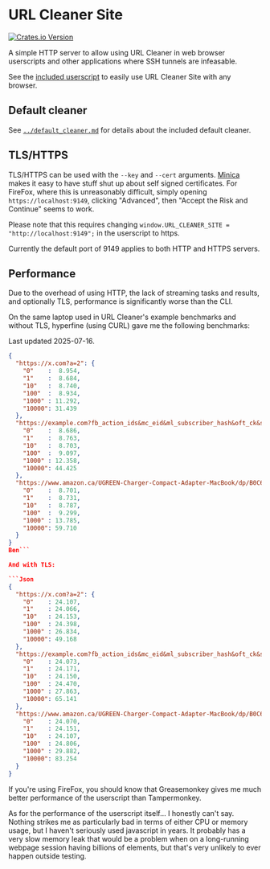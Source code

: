 # URL Cleaner Site

[![Crates.io Version](https://img.shields.io/crates/v/url-cleaner-site)](https://crates.io/crates/url-cleaner-site/)

A simple HTTP server to allow using URL Cleaner in web browser userscripts and other applications where SSH tunnels are infeasable.

See the [included userscript](url-cleaner-site.js) to easily use URL Cleaner Site with any browser.

## Default cleaner

See [`../default_cleaner.md`](../default_cleaner.md) for details about the included default cleaner.

## TLS/HTTPS

TLS/HTTPS can be used with the `--key` and `--cert` arguments.
[Minica](https://github.com/jsha/minica) makes it easy to have stuff shut up about self signed certificates.
For FireFox, where this is unreasonably difficult, simply opening `https://localhost:9149`, clicking "Advanced", then "Accept the Risk and Continue" seems to work.

Please note that this requires changing `window.URL_CLEANER_SITE = "http://localhost:9149";` in the userscript to https.

Currently the default port of 9149 applies to both HTTP and HTTPS servers.

## Performance

Due to the overhead of using HTTP, the lack of streaming tasks and results, and optionally TLS, performance is significantly worse than the CLI.

On the same laptop used in URL Cleaner's example benchmarks and without TLS, hyperfine (using CURL) gave me the following benchmarks:

Last updated 2025-07-16.

```Json
{
  "https://x.com?a=2": {
    "0"    :  8.954,
    "1"    :  8.684,
    "10"   :  8.740,
    "100"  :  8.934,
    "1000" : 11.292,
    "10000": 31.439
  },
  "https://example.com?fb_action_ids&mc_eid&ml_subscriber_hash&oft_ck&s_cid&unicorn_click_id": {
    "0"    :  8.686,
    "1"    :  8.763,
    "10"   :  8.703,
    "100"  :  9.097,
    "1000" : 12.358,
    "10000": 44.425
  },
  "https://www.amazon.ca/UGREEN-Charger-Compact-Adapter-MacBook/dp/B0C6DX66TN/ref=sr_1_5?crid=2CNEQ7A6QR5NM&keywords=ugreen&qid=1704364659&sprefix=ugreen%2Caps%2C139&sr=8-5&ufe=app_do%3Aamzn1.fos.b06bdbbe-20fd-4ebc-88cf-fa04f1ca0da8": {
    "0"    :  8.701,
    "1"    :  8.731,
    "10"   :  8.787,
    "100"  :  9.299,
    "1000" : 13.785,
    "10000": 59.710
  }
}
Ben```

And with TLS:

```Json
{
  "https://x.com?a=2": {
    "0"    : 24.107,
    "1"    : 24.066,
    "10"   : 24.153,
    "100"  : 24.398,
    "1000" : 26.834,
    "10000": 49.168
  },
  "https://example.com?fb_action_ids&mc_eid&ml_subscriber_hash&oft_ck&s_cid&unicorn_click_id": {
    "0"    : 24.073,
    "1"    : 24.171,
    "10"   : 24.150,
    "100"  : 24.470,
    "1000" : 27.863,
    "10000": 65.141
  },
  "https://www.amazon.ca/UGREEN-Charger-Compact-Adapter-MacBook/dp/B0C6DX66TN/ref=sr_1_5?crid=2CNEQ7A6QR5NM&keywords=ugreen&qid=1704364659&sprefix=ugreen%2Caps%2C139&sr=8-5&ufe=app_do%3Aamzn1.fos.b06bdbbe-20fd-4ebc-88cf-fa04f1ca0da8": {
    "0"    : 24.070,
    "1"    : 24.151,
    "10"   : 24.107,
    "100"  : 24.806,
    "1000" : 29.882,
    "10000": 83.254
  }
}
```

If you're using FireFox, you should know that Greasemonkey gives me much better performance of the userscript than Tampermonkey.

As for the performance of the userscript itself... I honestly can't say. Nothing strikes me as particularly bad in terms of either CPU or memory usage, but I haven't seriously used javascript in years.
It probably has a very slow memory leak that would be a problem when on a long-running webpage session having billions of elements, but that's very unlikely to ever happen outside testing.
